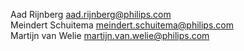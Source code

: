 Aad Rijnberg <aad.rijnberg@philips.com> \
Meindert Schuitema <meindert.schuitema@philips.com> \
Martijn van Welie <martijn.van.welie@philips.com>
